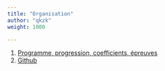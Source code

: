 ```yaml
---
title: "Organisation"
author: "qkzk"
weight: 1000

---
```


1. [Programme, progression, coefficients, épreuves](presentation_rentree)
2. [Github](github)


